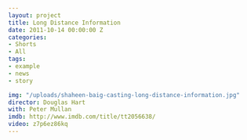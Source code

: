 ```yaml
---
layout: project
title: Long Distance Information
date: 2011-10-14 00:00:00 Z
categories:
- Shorts
- All
tags:
- example
- news
- story

img: "/uploads/shaheen-baig-casting-long-distance-information.jpg"
director: Douglas Hart
with: Peter Mullan
imdb: http://www.imdb.com/title/tt2056638/
video: z7p6ez86kq
---
```


